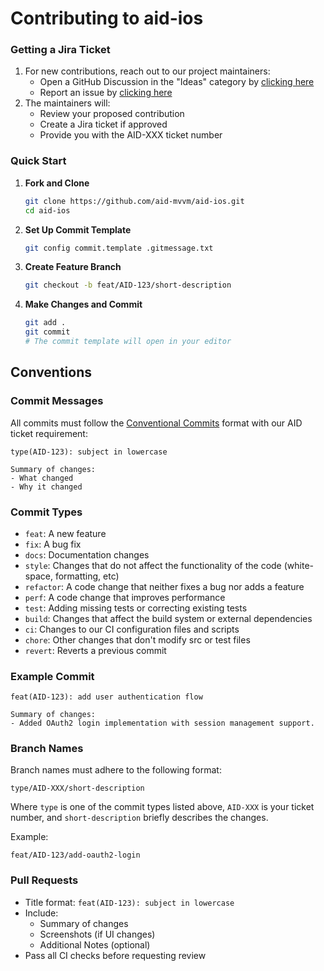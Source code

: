 # Contributing to aid-ios

### Getting a Jira Ticket

1. For new contributions, reach out to our project maintainers:
   - Open a GitHub Discussion in the "Ideas" category by [clicking here](https://github.com/aid-mvvm/aid-ios/discussions/categories/ideas)
   - Report an issue by [clicking here](https://github.com/aid-mvvm/aid-ios/issues/new)
2. The maintainers will:
   - Review your proposed contribution
   - Create a Jira ticket if approved
   - Provide you with the AID-XXX ticket number

### Quick Start

1. **Fork and Clone**
   ```bash
   git clone https://github.com/aid-mvvm/aid-ios.git
   cd aid-ios
   ```

2. **Set Up Commit Template**
   ```bash
   git config commit.template .gitmessage.txt
   ```

3. **Create Feature Branch**
   ```bash
   git checkout -b feat/AID-123/short-description
   ```

4. **Make Changes and Commit**
   ```bash
   git add .
   git commit
   # The commit template will open in your editor
   ```

## Conventions

### Commit Messages

All commits must follow the [Conventional Commits](https://www.conventionalcommits.org/en/v1.0.0/) format with our AID ticket requirement:

```
type(AID-123): subject in lowercase

Summary of changes:
- What changed
- Why it changed
```

### Commit Types

- `feat`: A new feature
- `fix`: A bug fix
- `docs`: Documentation changes
- `style`: Changes that do not affect the functionality of the code (white-space, formatting, etc)
- `refactor`: A code change that neither fixes a bug nor adds a feature
- `perf`: A code change that improves performance
- `test`: Adding missing tests or correcting existing tests
- `build`: Changes that affect the build system or external dependencies
- `ci`: Changes to our CI configuration files and scripts
- `chore`: Other changes that don't modify src or test files
- `revert`: Reverts a previous commit

### Example Commit

```
feat(AID-123): add user authentication flow

Summary of changes:
- Added OAuth2 login implementation with session management support.
```

### Branch Names

Branch names must adhere to the following format:
```
type/AID-XXX/short-description
```

Where `type` is one of the commit types listed above, `AID-XXX` is your ticket number, and `short-description` briefly describes the changes.

Example:
```
feat/AID-123/add-oauth2-login
```

### Pull Requests

- Title format: `feat(AID-123): subject in lowercase`
- Include:
  - Summary of changes
  - Screenshots (if UI changes)
  - Additional Notes (optional)
- Pass all CI checks before requesting review 